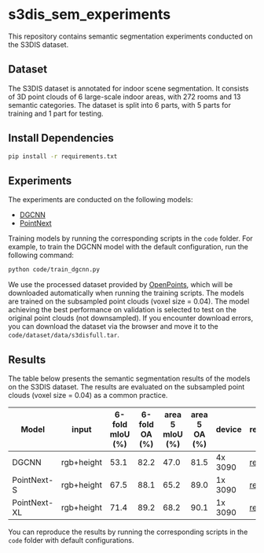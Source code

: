 # s3dis_sem_experiments

This repository contains semantic segmentation experiments conducted on the S3DIS dataset.

## Dataset

The S3DIS dataset is annotated for indoor scene segmentation. It consists of 3D point clouds of 6 large-scale indoor
areas, with 272 rooms and 13 semantic categories. The dataset is split into 6 parts, with 5 parts for training and 1
part for testing.

## Install Dependencies

```bash
pip install -r requirements.txt
```

## Experiments

The experiments are conducted on the following models:

- [DGCNN](https://github.com/kentechx/x-dgcnn)
- [PointNext](https://github.com/kentechx/pointnext)

Training models by running the corresponding scripts in the `code` folder. For example, to train the DGCNN model with
the default configuration, run the following command:

```bash
python code/train_dgcnn.py
```

We use the processed dataset provided by [OpenPoints](https://guochengqian.github.io/PointNeXt/examples/s3dis/),
which will be downloaded automatically when running the training scripts. The models are trained on the subsampled point
clouds (voxel size = 0.04). The model achieving the best performance on validation is selected to test on the original
point clouds (not downsampled). If you encounter download errors, you can download the dataset via the browser and move
it to the `code/dataset/data/s3disfull.tar`.

## Results

The table below presents the semantic segmentation results of the models on the S3DIS dataset. The results are evaluated
on the subsampled point clouds (voxel size = 0.04) as a common practice.

| Model        | input      | 6-fold <br/>mIoU (%) | 6-fold <br/>OA (%) | area 5<br/>mIoU (%) | area 5<br/>OA (%) | device  | report                                                |
|--------------|------------|----------------------|--------------------|---------------------|-------------------|---------|-------------------------------------------------------|
| DGCNN        | rgb+height | 53.1                 | 82.2               | 47.0                | 81.5              | 4x 3090 | [report](https://api.wandb.ai/links/kd_shen/q4z92hx2) |
| PointNext-S  | rgb+height | 67.5                 | 88.1               | 65.2                | 89.0              | 1x 3090 | [report](https://api.wandb.ai/links/kd_shen/58oqu6uk) |
| PointNext-XL | rgb+height | 71.4                 | 89.2               | 68.2                | 90.1              | 1x 3090 | [report](https://api.wandb.ai/links/kd_shen/l9xelymu) |

You can reproduce the results by running the corresponding scripts in the `code` folder with default configurations.

